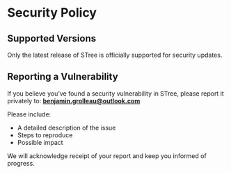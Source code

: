 # Security Policy

## Supported Versions
Only the latest release of STree is officially supported for security updates.

## Reporting a Vulnerability
If you believe you’ve found a security vulnerability in STree, please report it privately to: **benjamin.grolleau@outlook.com**

Please include:
- A detailed description of the issue
- Steps to reproduce
- Possible impact

We will acknowledge receipt of your report and keep you informed of progress.
